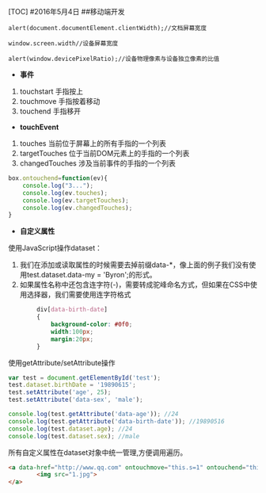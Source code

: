 [TOC]#2016年5月4日##移动端开发    alert(document.documentElement.clientWidth);//文档屏幕宽度    window.screen.width//设备屏幕宽度    alert(window.devicePixelRatio);//设备物理像素与设备独立像素的比值 - **事件**1. touchstart  手指按上2. touchmove  手指按着移动3. touchend  手指移开  - **touchEvent**1. touches  当前位于屏幕上的所有手指的一个列表2. targetTouches  位于当前DOM元素上的手指的一个列表3. changedTouches   涉及当前事件的手指的一个列表 ```jsbox.ontouchend=function(ev){    console.log("3...");    console.log(ev.touches);    console.log(ev.targetTouches);    console.log(ev.changedTouches);}``` - **自定义属性**使用JavaScript操作dataset：1. 我们在添加或读取属性的时候需要去掉前缀data-*，像上面的例子我们没有使用test.dataset.data-my = 'Byron';的形式。2. 如果属性名称中还包含连字符(-)，需要转成驼峰命名方式，但如果在CSS中使用选择器，我们需要使用连字符格式```css        div[data-birth-date]        {            background-color: #0f0;            width:100px;            margin:20px;        }```使用getAttribute/setAttribute操作```jsvar test = document.getElementById('test');test.dataset.birthDate = '19890615';test.setAttribute('age', 25);test.setAttribute('data-sex', 'male');console.log(test.getAttribute('data-age')); //24console.log(test.getAttribute('data-birth-date')); //19890516console.log(test.dataset.age); //24console.log(test.dataset.sex); //male```所有自定义属性在dataset对象中统一管理,方便调用遍历。```html<a data-href="http://www.qq.com" ontouchmove="this.s=1" ontouchend="this.s||window.open(this.dataset.href),this.s=0">        <img src="1.jpg"></a>```